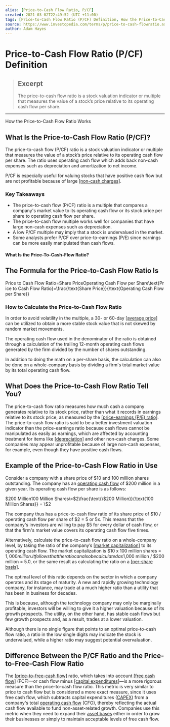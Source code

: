```yaml
---
alias: [Price-to-Cash Flow Ratio, P/CF]
created: 2021-03-02T22:49:52 (UTC +11:00)
tags: [Price-to-Cash Flow Ratio (P/CF) Definition, How the Price-to-Cash Flow Ratio Works]
source: https://www.investopedia.com/terms/p/price-to-cash-flowratio.asp
author: Adam Hayes
---
```


# Price-to-Cash Flow Ratio (P/CF) Definition

> ## Excerpt
> The price-to-cash flow ratio is a stock valuation indicator or multiple that measures the value of a stock’s price relative to its operating cash flow per share.

---

How the Price-to-Cash Flow Ratio Works
## What Is the Price-to-Cash Flow Ratio (P/CF)?

The price-to-cash flow (P/CF) ratio is a stock valuation indicator or multiple that measures the value of a stock’s price relative to its operating cash flow per share. The ratio uses operating cash flow which adds back non-cash expenses such as depreciation and amortization to net income.

P/CF is especially useful for valuing stocks that have positive cash flow but are not profitable because of large [[non-cash charges]](https://www.investopedia.com/terms/n/noncashcharge.asp).

### Key Takeaways

-   The price-to-cash flow (P/CF) ratio is a multiple that compares a company's market value to its operating cash flow or its stock price per share to operating cash flow per share.
-   The price-to-cash flow multiple works well for companies that have large non-cash expenses such as depreciation.
-   A low P/CF multiple may imply that a stock is undervalued in the market.
-   Some analysts prefer P/CF over price-to-earnings (P/E) since earnings can be more easily manipulated than cash flows.

#### What Is the Price-To-Cash-Flow Ratio?

## The Formula for the Price-to-Cash Flow Ratio Is

Price to Cash Flow Ratio\=Share PriceOperating Cash Flow per Share\\text{Price to Cash Flow Ratio}=\\frac{\\text{Share Price}}{\\text{Operating Cash Flow per Share}}

### How to Calculate the Price-to-Cash Flow Ratio

In order to avoid volatility in the multiple, a 30- or 60-day [[average price]](https://www.investopedia.com/terms/a/averageprice.asp) can be utilized to obtain a more stable stock value that is not skewed by random market movements.

The operating cash flow used in the denominator of the ratio is obtained through a calculation of the trailing 12-month operating cash flows generated by the firm divided by the number of shares outstanding.

In addition to doing the math on a per-share basis, the calculation can also be done on a whole-company basis by dividing a firm's total market value by its total operating cash flow.

## What Does the Price-to-Cash Flow Ratio Tell You?

The price-to-cash flow ratio measures how much cash a company generates relative to its stock price, rather than what it records in earnings relative to its stock price, as measured by the [[price-earnings (P/E) ratio]](https://www.investopedia.com/terms/p/price-earningsratio.asp). The price-to-cash flow ratio is said to be a better investment valuation indicator than the price-earnings ratio because cash flows cannot be manipulated as easily as earnings, which are affected by accounting treatment for items like [[depreciation]](https://www.investopedia.com/terms/d/depreciation.asp) and other non-cash charges. Some companies may appear unprofitable because of large non-cash expenses, for example, even though they have positive cash flows.

## Example of the Price-to-Cash Flow Ratio in Use

Consider a company with a share price of $10 and 100 million shares outstanding. The company has an [operating cash flow](https://www.investopedia.com/terms/o/operatingcashflow.asp) of $200 million in a given year. Its operating cash flow per share is as follows: 

$200 Million100 Million Shares\=$2\\frac{\\text{\\$200 Million}}{\\text{100 Million Shares}} = \\$2

The company thus has a price-to-cash flow ratio of its share price of $10 / operating cash flow per share of $2 = 5 or 5x. This means that the company's investors are willing to pay $5 for every dollar of cash flow, or that the firm's market value covers its operating cash flow five times.

Alternatively, calculate the price-to-cash flow ratio on a whole-company level, by taking the ratio of the company’s [[market capitalization]](https://www.investopedia.com/terms/m/marketcapitalization.asp) to its operating cash flow. The market capitalization is $10 x 100 million shares = $1,000 million. It follows that the ratio can also be calculated as $1,000 million / $200 million = 5.0, or the same result as calculating the ratio on a [[per-share basis]](https://www.investopedia.com/terms/p/persharebasis.asp).

The optimal level of this ratio depends on the sector in which a company operates and its stage of maturity. A new and rapidly growing technology company, for instance, may trade at a much higher ratio than a utility that has been in business for decades.

This is because, although the technology company may only be marginally profitable, investors will be willing to give it a higher valuation because of its growth prospects. The utility, on the other hand, has stable cash flows but few growth prospects and, as a result, trades at a lower valuation.

Although there is no single figure that points to an optimal price-to-cash flow ratio, a ratio in the low single digits may indicate the stock is undervalued, while a higher ratio may suggest potential overvaluation.

## Difference Between the P/CF Ratio and the Price-to-Free-Cash Flow Ratio

The [[price-to-free-cash flow]](https://www.investopedia.com/terms/p/pricetofreecashflow.asp) ratio, which takes into account [[free cash flow]](https://www.investopedia.com/terms/f/freecashflow.asp) (FCF)—or cash flow minus [[capital expenditures]](https://www.investopedia.com/terms/c/capitalexpenditure.asp)—is a more rigorous measure than the price-to-cash flow ratio. This metric is very similar to price to cash flow but is considered a more exact measure, since it uses free cash flow, which subtracts capital expenditures ([CAPEX](https://www.investopedia.com/terms/c/capitalexpenditure.asp)) from a company's total [operating cash flow](https://www.investopedia.com/terms/o/operatingcashflow.asp) (CFO), thereby reflecting the actual cash flow available to fund non-asset-related growth. Companies use this metric when they need to expand their [asset bases](https://www.investopedia.com/terms/a/asset-base.asp) either in order to grow their businesses or simply to maintain acceptable levels of free cash flow.
